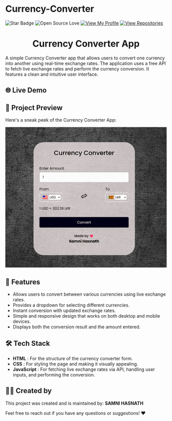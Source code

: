 # Currency-Converter

![Star Badge](https://img.shields.io/static/v1?label=%F0%9F%8C%9F&message=If%20Useful&style=style=flat&color=BC4E99)
![Open Source Love](https://badges.frapsoft.com/os/v1/open-source.svg?v=103)
[![View My Profile](https://img.shields.io/badge/View-My_Profile-green?logo=GitHub)](https://github.com/SamniHasnath)
[![View Repositories](https://img.shields.io/badge/View-My_Repositories-blue?logo=GitHub)](https://github.com/DevGoyalG?tab=repositories)


<h1 align="center"> Currency Converter App </h1>

A simple Currency Converter app that allows users to convert one currency into another using real-time exchange rates. The application uses a free API to fetch live exchange rates and perform the currency conversion. It features a clean and intuitive user interface.

## 🌐 Live Demo


## 📸 Project Preview
Here's a sneak peek of the Currency Converter App:

![Project Preview](image.png)

## 🚀 Features
- Allows users to convert between various currencies using live exchange rates.
- Provides a dropdown for selecting different currencies.
- Instant conversion with updated exchange rates.
- Simple and responsive design that works on both desktop and mobile devices.
- Displays both the conversion result and the amount entered.

## 🛠️ Tech Stack
- **HTML** : For the structure of the currency converter form.
- **CSS** : For styling the page and making it visually appealing.
- **JavaScript** : For fetching live exchange rates via API, handling user inputs, and performing the conversion.

## 👨‍💻 Created by
This project was created and is maintained by:
**SAMNI HASNATH**

Feel free to reach out if you have any questions or suggestions! ❤️

